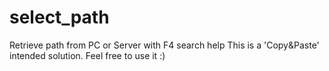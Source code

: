 # select_path
Retrieve path from PC or Server with F4 search help
This is a 'Copy&Paste' intended solution.
Feel free to use it :)

